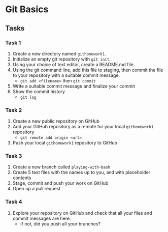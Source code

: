 # Git Basics

## Tasks
### Task 1
1. Create a new directory named `githomework1`.
2. Initialize an empty git repository with `git init`.
3. Using your choice of text editor, create a README.md file.
4. Using the git command line, add this file to staging, then commit the file to your repository with a suitable commit message.
    * `git add <filename>` then `git commit`
5. Write a suitable commit message and finalize your commit
8. Show the commit history
    * `git log`


### Task 2
1. Create a new public repository on GitHub
2. Add your GitHub repository as a remote for your local `githomework1` repository
    * `git remote add origin <url>`
3. Push your local `githomework1` repository to GitHub


### Task 3
1. Create a new branch called `playing-with-bash`
2. Create 5 text files with the names up to you, and with placeholder contents
4. Stage, commit and push your work on GitHub
5. Open up a pull request

### Task 4
1. Explore your repository on GitHub and check that all your files and commit messages are here.
    * If not, did you push all your branches?
